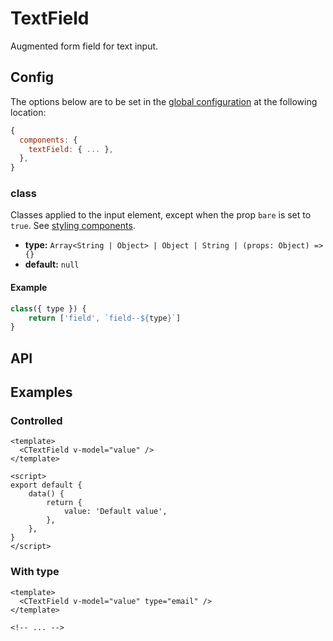 # TextField

Augmented form field for text input.

<showcase-root>
    <CTextField placeholder="Type here…" />
</showcase-root>

## Config

The options below are to be set in the [global configuration](/guide/config.html) at the following location:

```js
{
  components: {
    textField: { ... },
  },
}
```

### class

Classes applied to the input element, except when the prop `bare` is set to `true`. See [styling components](/guide/styling-components).

- **type:** `Array<String | Object> | Object | String | (props: Object) => {}`
- **default:** `null`

#### Example

```js
class({ type }) {
    return ['field', `field--${type}`]
}
```

## API

<Docgen :components="['CTextField']" />

## Examples

### Controlled

```vue
<template>
  <CTextField v-model="value" />
</template>

<script>
export default {
    data() {
        return {
            value: 'Default value',
        },
    },
}
</script>
```

### With type

```vue
<template>
  <CTextField v-model="value" type="email" />
</template>

<!-- ... -->
```
